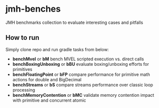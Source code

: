 # jmh-benches
JMH benchmarks collection to evaluate interesting cases and pitfalls

## How to run
Simply clone repo and run gradle tasks from below:

- **benchMvel** or **bM** bench MVEL scripted execution vs. direct calls
- **benchBoxingUnboxing** or **bBU** evaluate boxing/unboxing efforts for primitives
- **benchFloatingPoint** or **bFP** compare performance for primitive math actions for double and BigDecimal
- **benchStreams** or **bS** compare streams performance over classic loop processing
- **benchMemoryContention** or **bMC** validate memory contention impact with primitive and concurrent atomic
